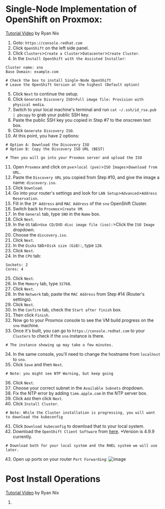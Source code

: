 # Single-Node Implementation of OpenShift on Proxmox:
[Tutorial Video](https://www.youtube.com/watch?v=leJa9HmvdI0&t=13s) by Ryan Nix

1) Goto: `https://console.redhat.com`
2) Click `OpenShift` on the left side panel.
3) Click `Clusters`>`Create a Cluster`>`Datacenter`>`Create Cluster`.
4) In the `Install OpenShift with the Assisted Installer`:
```
Cluster name: sno
Base Domain: example.com

# Check the box to install Single-Node OpenShift
# Leave the OpenShift Version at the highest (Default option)
```
5) Click `Next` to continue the setup.
6) Click `Generate Discovery ISO`>`Full image file: Provision with physical media`.
7) Switch to your local machine's terminal and run `cat ~/.ssh/id_rsa.pub | pbcopy` to grab your public SSH key.
8) Paste the public SSH key you copied in Step #7 to the onscreen text box.
9) Click `Generate Discovery ISO`.
10) At this point, you have 2 options:
```
# Option A: Download the Discovery ISO
# Option B: Copy the Discovery ISO URL (BEST)

# Then you will go into your Proxmox server and upload the ISO
```
11) Open `Proxmox` and click on `pve`>`local (pve)`>`ISO Images`>`Download from URL`.
12) Paste the `Discovery URL` you copied from Step #10, and give the image a name: `discovery.iso`.
13) Click `Download`.
14) Go into your router's settings and look for `LAN Setup`>`Advanced`>`Address Reservation`.
15) Fill in the `IP Address` and `MAC Address` of the `sno` OpenShift Cluster.
16) Switch back to `Proxmox`>`Create VM`.
17) In the `General` tab, type `SNO` in the `Name` box.
18) Click `Next`.
19) In the `OS` tab>`Use CD/DVD disc image file (iso):`>Click the `ISO Image` dropdown.
20) Choose the `discovery.iso`.
21) Click `Next`.
22) In the `Disks` tab>`Disk size (GiB):`, type `120`.
23) Click `Next`.
24) In the `CPU` tab:
```
Sockets: 2
Cores: 4
```
25) Click `Next`.
26) In the `Memory` tab, type `32768`.
27) Click `Next`.
28) In the `Network` tab, paste the `MAC Address` from Step #14 (Router's settings).
29) Click `Next`.
30) In the `Confirm` tab, check the `Start after finish` box.
31) Then click `Finish`.
32) Now go to your Proxmox console to see the VM build progress on the `sno` machine.
33) Once it's built, you can go to `https://console.redhat.com` to your `Clusters` to check if the `sno` instance is there.
```
# The instance showing up may take a few minutes.
```
34) In the same console, you'll need to change the hostname from `localhost` to `sno`.
35) Click `Save` and then `Next`.
```
# Note: you might see NTP Warning, but keep going
```
36) Click `Next`.
37) Choose your correct subnet in the `Available Subnets` dropdown.
38) Fix the NTP error by adding `time.apple.com` in the NTP server box.
39) Click `Add` then click `Next`.
40) Click `Install Cluster`.
```
# Note: While the Cluster installation is progressing, you will want to download the kubeconfig 
```
41) Click `Download kubeconfig` to download that to your local system.
42) Download the `OpenShift Client Software` from [here](https://mirror.openshift.com/pub/openshift-v4/x86_64/clients/ocp/4.9.9/). *Version is 4.9.9 currently.
```
# Download both for your local system and the RHEL system we will use later.
```
43) Open up ports on your router `Port Forwarding`:
![image](https://github.com/user-attachments/assets/d6e4413b-d205-4595-b9c9-6952dcd53919)


# Post Install Operations
[Tutorial Video](https://www.youtube.com/watch?v=leJa9HmvdI0&t=514s) by Ryan Nix

1) 
